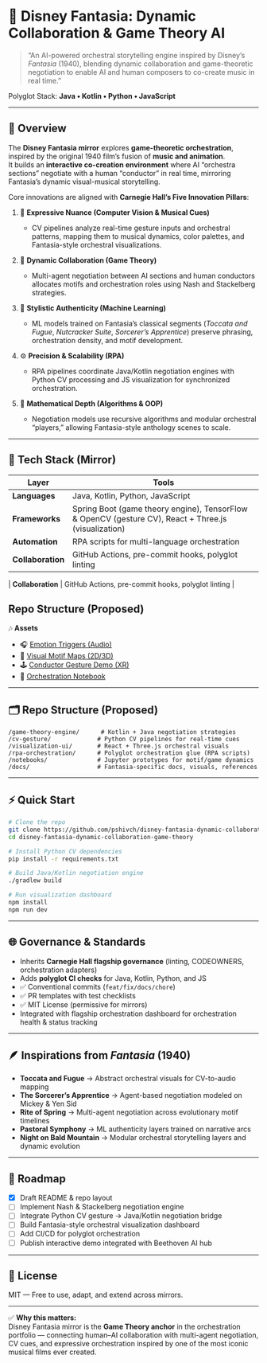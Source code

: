 # 🎼 Disney Fantasia: Dynamic Collaboration & Game Theory AI

> “An AI-powered orchestral storytelling engine inspired by Disney’s *Fantasia* (1940), blending dynamic collaboration and game-theoretic negotiation to enable AI and human composers to co-create music in real time.”

Polyglot Stack: **Java • Kotlin • Python • JavaScript**

---

## 🌟 Overview

The **Disney Fantasia mirror** explores **game-theoretic orchestration**, inspired by the original 1940 film’s fusion of **music and animation**.  
It builds an **interactive co-creation environment** where AI “orchestra sections” negotiate with a human “conductor” in real time, mirroring Fantasia’s dynamic visual-musical storytelling.

Core innovations are aligned with **Carnegie Hall’s Five Innovation Pillars**:

1. 🎨 **Expressive Nuance (Computer Vision & Musical Cues)**  
   - CV pipelines analyze real-time gesture inputs and orchestral patterns, mapping them to musical dynamics, color palettes, and Fantasia-style orchestral visualizations.

2. 🤝 **Dynamic Collaboration (Game Theory)**  
   - Multi-agent negotiation between AI sections and human conductors allocates motifs and orchestration roles using Nash and Stackelberg strategies.

3. 🧠 **Stylistic Authenticity (Machine Learning)**  
   - ML models trained on Fantasia’s classical segments (*Toccata and Fugue*, *Nutcracker Suite*, *Sorcerer’s Apprentice*) preserve phrasing, orchestration density, and motif development.

4. ⚙️ **Precision & Scalability (RPA)**  
   - RPA pipelines coordinate Java/Kotlin negotiation engines with Python CV processing and JS visualization for synchronized orchestration.

5. 🧮 **Mathematical Depth (Algorithms & OOP)**  
   - Negotiation models use recursive algorithms and modular orchestral “players,” allowing Fantasia-style anthology scenes to scale.

---

## 🧠 Tech Stack (Mirror)

| Layer | Tools |
|-------|-------|
| **Languages** | Java, Kotlin, Python, JavaScript |
| **Frameworks** | Spring Boot (game theory engine), TensorFlow & OpenCV (gesture CV), React + Three.js (visualization) |
| **Automation** | RPA scripts for multi-language orchestration |
| **Collaboration** | GitHub Actions, pre-commit hooks, polyglot linting |

| **Collaboration** | GitHub Actions, pre-commit hooks, polyglot linting |
## Repo Structure (Proposed)

🎶 **Assets**
- 🎧 [Emotion Triggers (Audio)](audio/orchestral_theme.mp3)
- 🎨 [Visual Motif Maps (2D/3D)](visuals/emotion_heatmap.png)
- 🕹️ [Conductor Gesture Demo (XR)](3d/orchestral_scene.glb)
- 📘 [Orchestration Notebook](notebooks/mirror_01_disney_fantasia.ipynb)

---

## 🗂 Repo Structure (Proposed)

```
/game-theory-engine/      # Kotlin + Java negotiation strategies
/cv-gesture/             # Python CV pipelines for real-time cues
/visualization-ui/       # React + Three.js orchestral visuals
/rpa-orchestration/      # Polyglot orchestration glue (RPA scripts)
/notebooks/              # Jupyter prototypes for motif/game dynamics
/docs/                   # Fantasia-specific docs, visuals, references
```

---

## ⚡ Quick Start

```bash
# Clone the repo
git clone https://github.com/pshivch/disney-fantasia-dynamic-collaboration-game-theory.git
cd disney-fantasia-dynamic-collaboration-game-theory

# Install Python CV dependencies
pip install -r requirements.txt

# Build Java/Kotlin negotiation engine
./gradlew build

# Run visualization dashboard
npm install
npm run dev
```

---

## 🌐 Governance & Standards

- Inherits **Carnegie Hall flagship governance** (linting, CODEOWNERS, orchestration adapters)  
- Adds **polyglot CI checks** for Java, Kotlin, Python, and JS  
- ✅ Conventional commits (`feat/fix/docs/chore`)  
- ✅ PR templates with test checklists  
- ✅ MIT License (permissive for mirrors)  
- Integrated with flagship orchestration dashboard for orchestration health & status tracking

---

## 🪶 Inspirations from *Fantasia* (1940)

- **Toccata and Fugue** → Abstract orchestral visuals for CV-to-audio mapping  
- **The Sorcerer’s Apprentice** → Agent-based negotiation modeled on Mickey & Yen Sid  
- **Rite of Spring** → Multi-agent negotiation across evolutionary motif timelines  
- **Pastoral Symphony** → ML authenticity layers trained on narrative arcs  
- **Night on Bald Mountain** → Modular orchestral storytelling layers and dynamic evolution

---

## 🧭 Roadmap

- [x] Draft README & repo layout  
- [ ] Implement Nash & Stackelberg negotiation engine  
- [ ] Integrate Python CV gesture → Java/Kotlin negotiation bridge  
- [ ] Build Fantasia-style orchestral visualization dashboard  
- [ ] Add CI/CD for polyglot orchestration  
- [ ] Publish interactive demo integrated with Beethoven AI hub

---

## 📜 License

MIT — Free to use, adapt, and extend across mirrors.

---

✅ **Why this matters:**  
Disney Fantasia mirror is the **Game Theory anchor** in the orchestration portfolio — connecting human–AI collaboration with multi-agent negotiation, CV cues, and expressive orchestration inspired by one of the most iconic musical films ever created.

